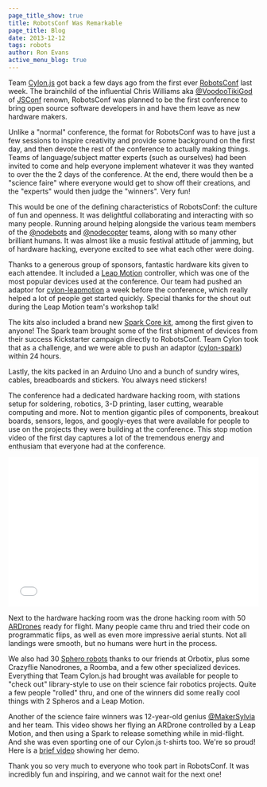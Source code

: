 ```yaml
---
page_title_show: true
title: RobotsConf Was Remarkable
page_title: Blog
date: 2013-12-12
tags: robots
author: Ron Evans
active_menu_blog: true
---
```


Team <a href="http://cylonjs.com/" target="blank">Cylon.js</a> got back a few days ago from the first ever <a href="http://www.robotsconf.com/" target="blank">RobotsConf</a> last week. The brainchild of the influential Chris Williams aka <a href="https://twitter.com/voodootikigod" target="blank">@VoodooTikiGod</a> of <a href="http://www.jsconf.com/" target="blank">JSConf</a> renown, RobotsConf was planned to be the first conference to bring open source software developers in and have them leave as new hardware makers.

Unlike a "normal" conference, the format for RobotsConf was to have just a few sessions to inspire creativity and provide some background on the first day, and then devote the rest of the conference to actually making things. Teams of language/subject matter experts (such as ourselves) had been invited to come and help everyone implement whatever it was they wanted to over the the 2 days of the conference. At the end, there would then be a "science faire" where everyone would get to show off their creations, and the "experts" would then judge the "winners". Very fun!

This would be one of the defining characteristics of RobotsConf: the culture of fun and openness. It was delightful collaborating and interacting with so many people. Running around helping alongside the various team members of the <a href="https://twitter.com/nodebots" target="blank">@nodebots</a> and <a href="https://twitter.com/nodecopter" target="blank">@nodecopter</a> teams, along with so many other brilliant humans. It was almost like a music festival attitude of jamming, but of hardware hacking, everyone excited to see what each other were doing.

Thanks to a generous group of sponsors, fantastic hardware kits given to each attendee. It included a <a href="http://leapmotion.com/" target="blank">Leap Motion</a> controller, which was one of the most popular devices used at the conference. Our team had pushed an adaptor for <a href="http://leapmotion.com/" target="blank">cylon-leapmotion</a> a week before the conference, which really helped a lot of people get started quickly. Special thanks for the shout out during the Leap Motion team's workshop talk!

The kits also included a brand new <a href="http://spark.io/" target="blank">Spark Core kit</a>, among the first given to anyone! The Spark team brought some of the first shipment of devices from their success Kickstarter campaign directly to RobotsConf. Team Cylon took that as a challenge, and we were able to push an adaptor (<a href="https://github.com/hybridgroup/cylon-spark" target="blank">cylon-spark</a>) within 24 hours. 

Lastly, the kits packed in an Arduino Uno and a bunch of sundry wires, cables, breadboards and stickers. You always need stickers!

The conference had a dedicated hardware hacking room, with stations setup for soldering, robotics, 3-D printing, laser cutting, wearable computing and more. Not to mention gigantic piles of components, breakout boards, sensors, legos, and googly-eyes that were available for people to use on the projects they were building at the conference. This stop motion video of the first day captures a lot of the tremendous energy and enthusiam that everyone had at the conference.

<iframe width="100%" height="300px" src="//www.youtube.com/embed/xNyxqfTGXOo" frameborder="0" allowfullscreen></iframe>

Next to the hardware hacking room was the drone hacking room with 50 <a href="http://ardrone2.parrot.com/" target="blank">ARDrones</a> ready for flight. Many people came thru and tried their code on programmatic flips, as well as even more impressive aerial stunts. Not all landings were smooth, but no humans were hurt in the process.

We also had 30 <a href="http://www.gosphero.com/" target="blank">Sphero robots</a> thanks to our friends at Orbotix, plus some Crazyflie Nanodrones, a Roomba, and a few other specialized devices. Everything that Team Cylon.js had brought was available for people to "check out" library-style to use on their science fair robotics projects. Quite a few people "rolled" thru, and one of the winners did some really cool things with 2 Spheros and a Leap Motion.

Another of the science faire winners was 12-year-old genius <a href="https://twitter.com/MakerSylvia" target="blank">@MakerSylvia</a> and her team. This video shows her flying an ARDrone controlled by a Leap Motion, and then using a Spark to release something while in mid-flight. And she was even sporting one of our Cylon.js t-shirts too. We're so proud! Here is a <a href="http://instagram.com/p/hoqO_dho-u/#" target="blank">brief video</a> showing her demo.

Thank you so very much to everyone who took part in RobotsConf. It was incredibly fun and inspiring, and we cannot wait for the next one!
